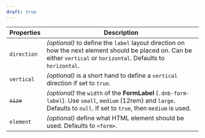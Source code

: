 ```yaml
---
draft: true
---
```


| Properties  | Description                                                                                                                                                                |
| ----------- | -------------------------------------------------------------------------------------------------------------------------------------------------------------------------- |
| `direction` | _(optional)_ to define the `label` layout direction on how the next element should be placed on. Can be either `vertical` or `horizontal`. Defaults to `horizontal`.       |
| `vertical`  | _(optional)_ is a short hand to define a `vertical` direction if set to `true`.                                                                                            |
| ~~`size`~~  | _(optional)_ the `width` of the **FormLabel** (`.dnb-form-label`). Use `small`, `medium` (12rem) and `large`. Defaults to `null`. If set to `true`, then `medium` is used. |
| `element`   | _(optional)_ define what HTML element should be used. Defaults to `<form>`.                                                                                                |
